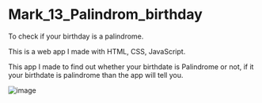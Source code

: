 # Mark_13_Palindrom_birthday
To check if your birthday is a palindrome.

This is a web app I made with HTML, CSS, JavaScript. 

This app I made to find out whether your birthdate is Palindrome or not, if it your birthdate is palindrome than the app will tell you.


![image](https://user-images.githubusercontent.com/108724393/193406458-bc09904b-6bc0-44f9-8dcb-6cb29dd87d51.png)

